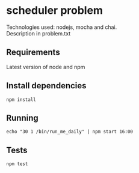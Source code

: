 # scheduler problem
Technologies used: nodejs, mocha and chai. \
Description in problem.txt



## Requirements
Latest version of node and npm

## Install dependencies
    npm install

## Running
    echo "30 1 /bin/run_me_daily" | npm start 16:00


## Tests
    npm test
